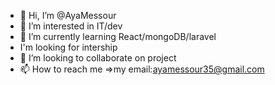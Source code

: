 - 👋 Hi, I’m @AyaMessour
- 👀 I’m interested in IT/dev
- 🌱 I’m currently learning React/mongoDB/laravel
- I'm looking for intership 
- 💞️ I’m looking to collaborate on project
- 📫 How to reach me =>my email:ayamessour35@gmail.com
  

<!---
AyaMessour/AyaMessour is a ✨ special ✨ repository because its `README.md` (this file) appears on your GitHub profile.
You can click the Preview link to take a look at your changes.
--->
